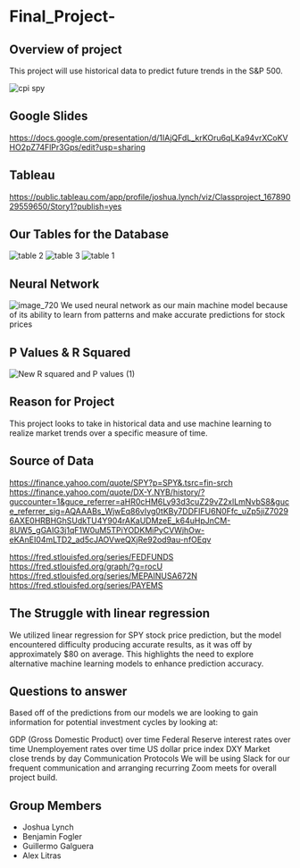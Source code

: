 # Final_Project-
##  Overview of project
This project will use historical data to predict future trends in the S&P 500.

![cpi   spy](https://user-images.githubusercontent.com/112728628/225485006-4d16a8e9-9c7c-4f0a-b2e4-d7598c06902b.PNG)

##  Google Slides

https://docs.google.com/presentation/d/1IAjQFdL_krKOru6qLKa94vrXCoKVHO2pZ74FlPr3Gps/edit?usp=sharing

##  Tableau

https://public.tableau.com/app/profile/joshua.lynch/viz/Classproject_16789029559650/Story1?publish=yes

## Our Tables for the Database

![table 2](https://user-images.githubusercontent.com/112728628/224869154-80303ee2-8e2f-4dca-893c-d44d273489e3.PNG)
![table 3](https://user-images.githubusercontent.com/112728628/224869156-33abe80b-70a5-4653-a762-f1b5de4690ea.PNG)
![table 1](https://user-images.githubusercontent.com/112728628/224869157-bcc58319-ad75-4595-a344-088026a108e4.PNG)


##  Neural Network 
![image_720](https://user-images.githubusercontent.com/112728628/224870592-f9d9f8d0-9ba8-41f5-b286-0aaa481bddd5.png)
We used neural network as our main machine model because of its ability to learn from patterns and make accurate predictions for stock prices


## P Values & R Squared
![New R squared and P values (1)](https://user-images.githubusercontent.com/112728628/224869592-d4b6af88-9325-4012-a23b-cebb7f9c3ee1.png)


##  Reason for Project
This project looks to take in historical data and use machine learning to realize market trends over a specific measure of time.

##  Source of Data
https://finance.yahoo.com/quote/SPY?p=SPY&.tsrc=fin-srch
https://finance.yahoo.com/quote/DX-Y.NYB/history/?guccounter=1&guce_referrer=aHR0cHM6Ly93d3cuZ29vZ2xlLmNvbS8&guce_referrer_sig=AQAAABs_WjwEq86vIyg0tKBy7DDFIFU6N0Ffc_uZp5jiZ70296AXE0HRBHGhSUdkTU4Y904rAKaUDMzeE_k64uHpJnCM-8UW5_gGAIG3j1qF1W0uM5TPiYODKMiPyCVWjhOw-eKAnEI04mLTD2_ad5cJAOVweQXjRe92od9au-nfOEqv

https://fred.stlouisfed.org/series/FEDFUNDS https://fred.stlouisfed.org/graph/?g=rocU https://fred.stlouisfed.org/series/MEPAINUSA672N https://fred.stlouisfed.org/series/PAYEMS


## The Struggle with linear regression   
We utilized linear regression for SPY stock price prediction, but the model encountered difficulty producing accurate results, as it was off by approximately $80 on average. This highlights the need to explore alternative machine learning models to enhance prediction accuracy.

##  Questions to answer
Based off of the predictions from our models we are looking to gain information for potential investment cycles by looking at:

GDP (Gross Domestic Product) over time
Federal Reserve interest rates over time
Unemployement rates over time
US dollar price index DXY
Market close trends by day
Communication Protocols
We will be using Slack for our frequent communication and arranging recurring Zoom meets for overall project build.


##  Group Members
- Joshua Lynch
- Benjamin Fogler
- Guillermo Galguera
- Alex Litras



